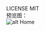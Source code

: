 LICENSE MIT<br>
预览图：<br>
![alt Home](https://raw.githubusercontent.com/singer1026/IrregularTabbarCustom/master/demo.gif)
